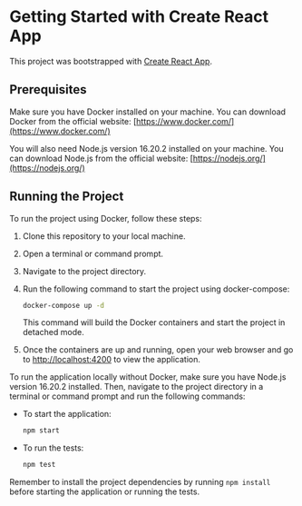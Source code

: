 # Getting Started with Create React App

This project was bootstrapped with [Create React App](https://github.com/facebook/create-react-app).

## Prerequisites

Make sure you have Docker installed on your machine. You can download Docker from the official website: [https://www.docker.com/](https://www.docker.com/)

You will also need Node.js version 16.20.2 installed on your machine. You can download Node.js from the official website: [https://nodejs.org/](https://nodejs.org/)

## Running the Project

To run the project using Docker, follow these steps:

1. Clone this repository to your local machine.

2. Open a terminal or command prompt.

3. Navigate to the project directory.

4. Run the following command to start the project using docker-compose:
    ```bash
    docker-compose up -d
    ```

    This command will build the Docker containers and start the project in detached mode.

5. Once the containers are up and running, open your web browser and go to [http://localhost:4200](http://localhost:4200) to view the application.

To run the application locally without Docker, make sure you have Node.js version 16.20.2 installed. Then, navigate to the project directory in a terminal or command prompt and run the following commands:

- To start the application:
    ```bash
    npm start
    ```

- To run the tests:
    ```bash
    npm test
    ```

Remember to install the project dependencies by running `npm install` before starting the application or running the tests.
